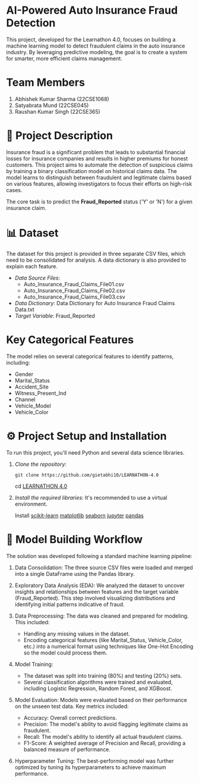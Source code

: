 # AI-Powered Auto Insurance Fraud Detection

This project, developed for the Learnathon 4.0, focuses on building a machine learning model to detect fraudulent claims in the auto insurance industry. By leveraging predictive modeling, the goal is to create a system for smarter, more efficient claims management.

# Team Members
1. Abhishek Kumar Sharma (22CSE1068)
2. Satyabrata Mund       (22CSE045)
3. Raushan Kumar Singh   (22CSE365)

# 📝 Project Description
Insurance fraud is a significant problem that leads to substantial financial losses for insurance companies and results in higher premiums for honest customers. This project aims to automate the detection of suspicious claims by training a binary classification model on historical claims data. The model learns to distinguish between fraudulent and legitimate claims based on various features, allowing investigators to focus their efforts on high-risk cases.

The core task is to predict the **Fraud_Reported** status ('Y' or 'N') for a given insurance claim.

# 📊 Dataset
The dataset for this project is provided in three separate CSV files, which need to be consolidated for analysis. A data dictionary is also provided to explain each feature.

* *Data Source Files*:
    * Auto_Insurance_Fraud_Claims_File01.csv
    * Auto_Insurance_Fraud_Claims_File02.csv
    * Auto_Insurance_Fraud_Claims_File03.csv
* *Data Dictionary*: Data Dictionary for Auto Insurance Fraud Claims Data.txt
* *Target Variable*: Fraud_Reported

# Key Categorical Features
The model relies on several categorical features to identify patterns, including:
* Gender
* Marital_Status
* Accident_Site
* Witness_Present_Ind
* Channel
* Vehicle_Model
* Vehicle_Color

# ⚙ Project Setup and Installation

To run this project, you'll need Python and several data science libraries.

1.  *Clone the repository:*

    ```terminal
    git clone https://github.com/gietabhi10/LEARNATHON-4.0
    ```
    
    cd [LEARNATHON 4.0](https://github.com/gietabhi10/LEARNATHON-4.0/tree/main)
    

3.  *Install the required libraries:*
    It's recommended to use a virtual environment.

    Install [scikit-learn](https://scikit-learn.org/stable/install.html)   [matplotlib](https://pypi.org/project/matplotlib/)
            [seaborn](https://seaborn.pydata.org/installing.html)
            [jupyter](https://pypi.org/project/jupyter/)   [pandas](https://pypi.org/project/pandas/)
    

# 🚀 Model Building Workflow
The solution was developed following a standard machine learning pipeline:

1.  Data Consolidation: The three source CSV files were loaded and merged into a single DataFrame using the Pandas library.

2.  Exploratory Data Analysis (EDA): We analyzed the dataset to uncover insights and relationships between features and the target variable (Fraud_Reported). This step involved visualizing distributions and identifying initial patterns indicative of fraud.

3.  Data Preprocessing: The data was cleaned and prepared for modeling. This included:
    * Handling any missing values in the dataset.
    * Encoding categorical features (like Marital_Status, Vehicle_Color, etc.) into a numerical format using techniques like One-Hot Encoding so the model could process       them.

4.  Model Training:
    * The dataset was split into training (80%) and testing (20%) sets.
    * Several classification algorithms were trained and evaluated, including Logistic Regression, Random Forest, and XGBoost.

5.  Model Evaluation: Models were evaluated based on their performance on the unseen test data. Key metrics included:
    * Accuracy: Overall correct predictions.
    * Precision: The model's ability to avoid flagging legitimate claims as fraudulent.
    * Recall: The model's ability to identify all actual fraudulent claims.
    * F1-Score: A weighted average of Precision and Recall, providing a balanced measure of performance.

6.  Hyperparameter Tuning: The best-performing model was further optimized by tuning its hyperparameters to achieve maximum performance.
